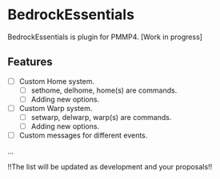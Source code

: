 # BedrockEssentials
BedrockEssentials is plugin for PMMP4. [Work in progress]

## Features
- [ ] Custom Home system.
  - [ ] sethome, delhome, home(s) are commands.
  - [ ] Adding new options.
- [ ] Custom Warp system.
  - [ ] setwarp, delwarp, warp(s) are commands.
  - [ ] Adding new options.
- [ ] Custom messages for different events.

...

!!The list will be updated as development and your proposals!!
